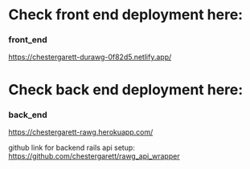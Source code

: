 # Check front end deployment here:

### front_end

https://chestergarett-durawg-0f82d5.netlify.app/

# Check back end deployment here:

### back_end

https://chestergarett-rawg.herokuapp.com/

github link for backend rails api setup:
https://github.com/chestergarett/rawg_api_wrapper
